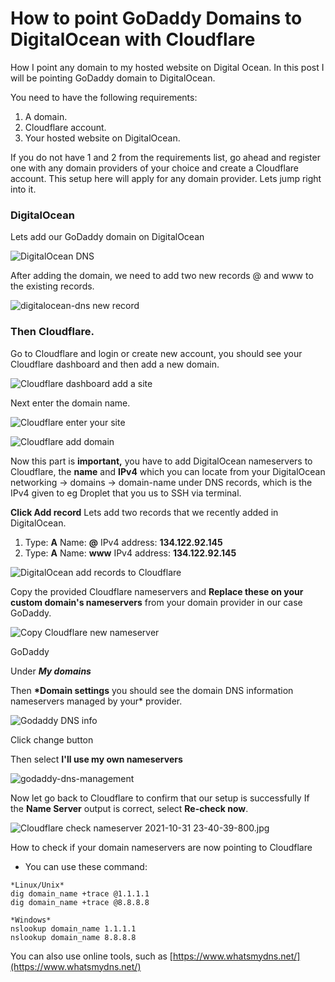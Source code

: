 # How to point GoDaddy Domains to DigitalOcean with Cloudflare

How I point any domain to my hosted website on Digital Ocean. In this post I will be pointing GoDaddy domain to DigitalOcean.

You need to have the following requirements:

1.  A domain.
2.  Cloudflare account.
3.  Your hosted website on DigitalOcean.

If you do not have 1 and 2 from the requirements list, go ahead and register one with any domain providers of your choice and create a Cloudflare account. This setup here will apply for any domain provider. Lets jump right into it.

### DigitalOcean

Lets add our GoDaddy domain on DigitalOcean

![DigitalOcean DNS](https://github.com/Rodcode47/any-domain-to-digitalocean-with-cloudflare/blob/main/images/DigitalOcean_2021-10-31_23-16-18-618.jpg)

After adding the domain, we need to add two new records @ and www to the existing records.

![digitalocean-dns new record](https://github.com/Rodcode47/any-domain-to-digitalocean-with-cloudflare/blob/main/images/digitalocean-dns_2021-10-31_23-32-54-957.jpg)

### Then Cloudflare.

Go to Cloudflare and login or create new account, you should see your Cloudflare dashboard and then add a new domain.

![Cloudflare dashboard add a site](https://github.com/Rodcode47/any-domain-to-digitalocean-with-cloudflare/blob/main/images/dashboard_2021-10-31_22-59-38-712.jpg)

Next enter the domain name.

![Cloudflare enter your site](https://github.com/Rodcode47/any-domain-to-digitalocean-with-cloudflare/blob/main/images/add-new-domain_2021-10-31_15-15-38-793.jpg)

![Cloudflare add domain](https://github.com/Rodcode47/any-domain-to-digitalocean-with-cloudflare/blob/main/images/cloudflare-add-dns_2021-10-31_15-17-34-103.jpg)

Now this part is **important,** you have to add DigitalOcean nameservers to Cloudflare, the **name** and **IPv4** which you can locate from your DigitalOcean networking → domains → domain-name under DNS records, which is the IPv4 given to eg Droplet that you us to SSH via terminal.

**Click Add record**
Lets add two records that we recently added in DigitalOcean.

1. Type: **A** Name: **@** IPv4 address: **134.122.92.145**
2. Type: **A** Name: **www** IPv4 address: **134.122.92.145**

![DigitalOcean add records to Cloudflare](https://github.com/Rodcode47/any-domain-to-digitalocean-with-cloudflare/blob/main/images/cloudflare-dns-management_2021-10-31_15-23-19-786.jpg)

Copy the provided Cloudflare nameservers and **Replace these on your custom domain's nameservers** from your domain provider in our case GoDaddy.

![Copy Cloudflare new nameserver](https://github.com/Rodcode47/any-domain-to-digitalocean-with-cloudflare/blob/main/images/nameserver-names.png)

GoDaddy

Under **_My domains_**

Then **\*Domain settings** you should see the domain DNS information nameservers managed by your\* provider.

![Godaddy DNS info](https://github.com/Rodcode47/any-domain-to-digitalocean-with-cloudflare/blob/main/images/godaddy-2021-10-30_16-14-38-067.jpg)

Click change button

Then select **I'll use my own nameservers**

![godaddy-dns-management](https://github.com/Rodcode47/any-domain-to-digitalocean-with-cloudflare/blob/main/images/godaddy-dns-management_2021-10-31_22-46-41-857.jpg)

Now let go back to Cloudflare to confirm that our setup is successfully If the **Name Server** output is correct, select **Re-check now**.

![Cloudflare check nameserver 2021-10-31 23-40-39-800.jpg](https://github.com/Rodcode47/any-domain-to-digitalocean-with-cloudflare/blob/main/images/Cloudflare_check_nameserver_2021-10-31_23-40-39-800.jpg)

How to check if your domain nameservers are now pointing to Cloudflare

- You can use these command:

```
*Linux/Unix*
dig domain_name +trace @1.1.1.1
dig domain_name +trace @8.8.8.8

*Windows*
nslookup domain_name 1.1.1.1
nslookup domain_name 8.8.8.8
```

You can also use online tools, such as [https://www.whatsmydns.net/](https://www.whatsmydns.net/)
